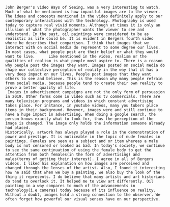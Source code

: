 	John Berger's video Ways of Seeing, was a very interesting to watch. Much of what he mentioned is how impactful images are to the viewer. The ideas and concepts mentioned in the video definitely apply to our contemporary interactions with the technology. Photography is used today to capture real vivid moments. Although at times it is only an illusion of what the photographer wants the viewer to see and understand. In the past, oil paintings were considered to be as realistic as life could be. It is evident in Bergers fourth video where he describes that comparison. I think that images that we interact with on social media do represent to some degree our lives. In most cases, what people post are their belief or what they would want to live.  	Like mentioned in the video, realism or the qualities of realism is what people most aspire to. There is a reason why people post the images they want. Images posted on social media do shape our collective perception of reality in the way that it has a very deep impact on our lives. People post images that they want others to see and believe. This is the reason why many people refrain from social media, because people tend to create their own reality to prove a better quality of life.
	 Images in advertisement campaigns are not the only form of persuasion in 2019. Other forms come in video such as tv commercials. There are many television programs and videos in which constant advertising takes place. For instance, in youtube videos, many you tubers place items in their background. However, images were and still continue to have a huge impact in advertising. When doing a google search, the person knows exactly what to look for, thus the perception of the image is changed. The image only holds the information someone already had placed.
 	Historically, artwork has always played a role in the demonstration of power and prestige. It is noticeable in the topic of nude females in paintings. Females are seen as a subject and or item whereas a male body is not censored or looked as bad. In today's society, we continue to see the same continuation of using the female body to get the attention from both females(in the form of advertising) and males(terms of getting their interest). I agree in all of Bergers videos. I liked his explanation on how images are perceived and changed through the lenses of the artist. Also, I found it interesting how he said that when we buy a painting, we also buy the look of the thing it represents. I do believe that many artists and art historians do tend to overlook it. It helped me to view art differently. Oil painting in a way compares to much of the advancements in technology(i.e cameras) today because of its influence on reality. Without a doubt, images hold a strong connection to the observer. We often forget how powerful our visual senses have on our perspective. 

